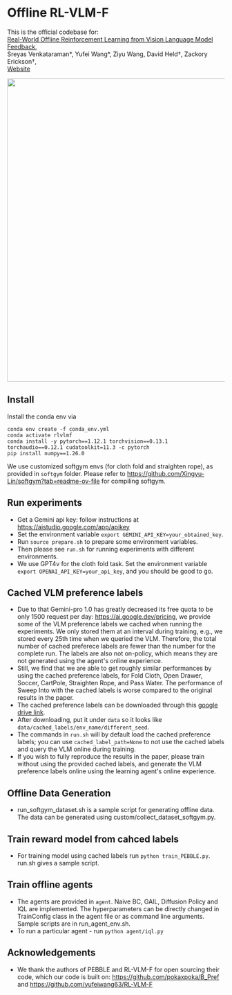 # Offline RL-VLM-F
This is the official codebase for:  
[Real-World Offline Reinforcement Learning from Vision Language Model Feedback](https://vsreyas.github.io/OfflineRL-VLMF-home/),   
Sreyas Venkataraman*, Yufei Wang*, Ziyu Wang, David Held&dagger;, Zackory Erickson&dagger;,   
[Website](https://vsreyas.github.io/OfflineRL-VLMF-home/)

<img width="700px" src="imgs/teaser.gif"/>

## Install
Install the conda env via
```
conda env create -f conda_env.yml
conda activate rlvlmf
conda install -y pytorch==1.12.1 torchvision==0.13.1 torchaudio==0.12.1 cudatoolkit=11.3 -c pytorch  
pip install numpy==1.26.0
```

We use customized softgym envs (for cloth fold and straighten rope), as provided in `softgym` folder. Please refer to https://github.com/Xingyu-Lin/softgym?tab=readme-ov-file for compiling softgym. 


## Run experiments
- Get a Gemini api key: follow instructions at https://aistudio.google.com/app/apikey 
- Set the environment variable `export GEMINI_API_KEY=your_obtained_key`.
- Run `source prepare.sh` to prepare some environment variables.    
- Then please see `run.sh` for running experiments with different environments.    
- We use GPT4v for the cloth fold task. Set the environment variable `export OPENAI_API_KEY=your_api_key`, and you should be good to go.   

## Cached VLM preference labels
- Due to that Gemini-pro 1.0 has greatly decreased its free quota to be only 1500 request per day: https://ai.google.dev/pricing, we provide some of the VLM preference labels we cached when running the experiments. We only stored them at an interval during training, e.g., we stored every 25th time when we queried the VLM. Therefore, the total number of cached preferece labels are fewer than the number for the complete run. The labels are also not on-policy, which means they are not generated using the agent's online experience.  
- Still, we find that we are able to get roughly similar performances by using the cached preference labels, for Fold Cloth, Open Drawer, Soccer, CartPole, Straighten Rope, and Pass Water. The performance of Sweep Into with the cached labels is worse compared to the original results in the paper. 
- The cached preference labels can be downloaded through this [google drive link](https://drive.google.com/drive/folders/1dwvu6fhGJOTGRKEfH-pKrtNC6lH6LQHX?usp=sharing).  
- After downloading, put it under `data` so it looks like `data/cached_labels/env_name/different_seed`.  
- The commands in `run.sh` will by default load the cached preference labels; you can use `cached_label_path=None` to not use the cached labels and query the VLM online during training.   
- If you wish to fully reproduce the results in the paper, please train without using the provided cached labels, and generate the VLM preference labels online using the learning agent's online experience. 

## Offline Data Generation
- run_softgym_dataset.sh is a sample script for generating offline data. The data can be generated using custom/collect_dataset_softgym.py.

## Train reward model from cahced labels
- For training model using cached labels run `python train_PEBBLE.py`. run.sh gives a sample script.

## Train offline agents 
- The agents are provided in `agent`. Naive BC, GAIL, Diffusion Policy and IQL are implemented. The hyperparameters can be directly changed in TrainConfig class in the agent file or as command line arguments. Sample scripts are in run_agent_env.sh.
- To run a particular agent - run `python agent/iql.py`

## Acknowledgements
- We thank the authors of PEBBLE and RL-VLM-F for open sourcing their code, which our code is built on: https://github.com/pokaxpoka/B_Pref and https://github.com/yufeiwang63/RL-VLM-F


